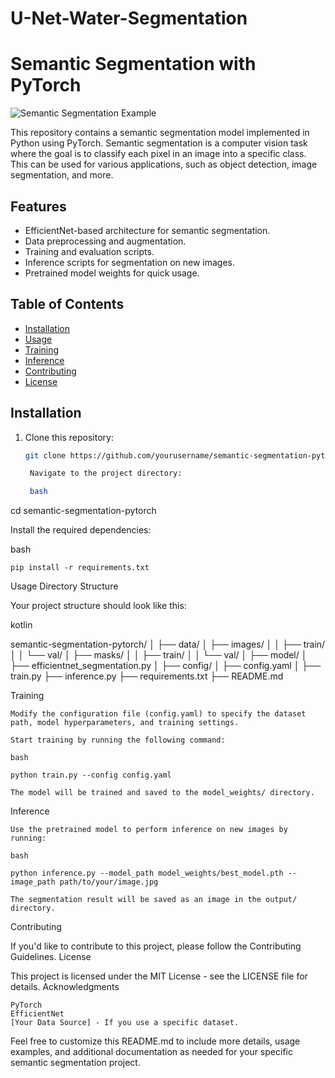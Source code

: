 # U-Net-Water-Segmentation

# Semantic Segmentation with PyTorch

![Semantic Segmentation Example](images/segmentation_example.png)

This repository contains a semantic segmentation model implemented in Python using PyTorch. Semantic segmentation is a computer vision task where the goal is to classify each pixel in an image into a specific class. This can be used for various applications, such as object detection, image segmentation, and more.

## Features

- EfficientNet-based architecture for semantic segmentation.
- Data preprocessing and augmentation.
- Training and evaluation scripts.
- Inference scripts for segmentation on new images.
- Pretrained model weights for quick usage.

## Table of Contents

- [Installation](#installation)
- [Usage](#usage)
- [Training](#training)
- [Inference](#inference)
- [Contributing](#contributing)
- [License](#license)

## Installation

1. Clone this repository:

   ```bash
   git clone https://github.com/yourusername/semantic-segmentation-pytorch.git

    Navigate to the project directory:

    bash

cd semantic-segmentation-pytorch

Install the required dependencies:

bash

    pip install -r requirements.txt

Usage
Directory Structure

Your project structure should look like this:

kotlin

semantic-segmentation-pytorch/
│
├── data/
│   ├── images/
│   │   ├── train/
│   │   └── val/
│   ├── masks/
│   │   ├── train/
│   │   └── val/
│
├── model/
│   ├── efficientnet_segmentation.py
│
├── config/
│   ├── config.yaml
│
├── train.py
├── inference.py
├── requirements.txt
├── README.md

Training

    Modify the configuration file (config.yaml) to specify the dataset path, model hyperparameters, and training settings.

    Start training by running the following command:

    bash

    python train.py --config config.yaml

    The model will be trained and saved to the model_weights/ directory.

Inference

    Use the pretrained model to perform inference on new images by running:

    bash

    python inference.py --model_path model_weights/best_model.pth --image_path path/to/your/image.jpg

    The segmentation result will be saved as an image in the output/ directory.

Contributing

If you'd like to contribute to this project, please follow the Contributing Guidelines.
License

This project is licensed under the MIT License - see the LICENSE file for details.
Acknowledgments

    PyTorch
    EfficientNet
    [Your Data Source] - If you use a specific dataset.

Feel free to customize this README.md to include more details, usage examples, and additional documentation as needed for your specific semantic segmentation project.
